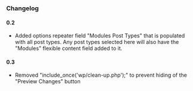 ### Changelog

#### 0.2

- Added options repeater field "Modules Post Types" that is populated with all post types. Any post types selected here will also have the "Modules" flexible content field added to it.

#### 0.3

- Removed "include_once('wp/clean-up.php');" to prevent hiding of the "Preview Changes" button
